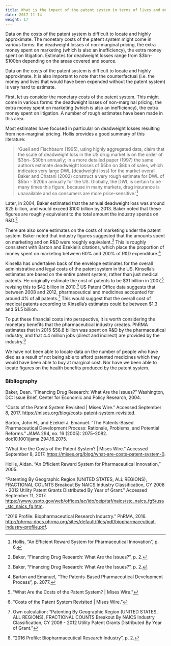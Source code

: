 ```yaml
---
title: What is the impact of the patent system in terms of lives and money?
date: 2017-11-14
weight: 17
---
```

Data on the costs of the patent system is difficult to locate and highly approximate. The monetary costs of the patent system might come in various forms: the deadweight losses of non-marginal pricing, the extra money spent on marketing (which is also an inefficiency), the extra money spent on litigation. Estimates for deadweight losses range from $3bn- $100bn depending on the areas covered and source.

Data on the costs of the patent system is difficult to locate and highly approximate. It is also important to note that the counterfactual (i.e. the money and lives that would have been expended without the patent system) is very hard to estimate.

First, let us consider the monetary costs of the patent system. This might come in various forms: the deadweight losses of non-marginal pricing, the extra money spent on marketing (which is also an inefficiency), the extra money spent on litigation. A number of rough estimates have been made in this area.

Most estimates have focused in particular on deadweight losses resulting from non-marginal pricing. Hollis provides a good summary of this literature:

> ‘Guell and Fischbaum (1995), using highly aggregated data, claim that the scale of deadweight loss in the US drug market is on the order of $3bn- $30bn annually; in a more detailed paper (1997) the same authors estimate deadweight losses of $5bn on $8bn of sales, which indicates very large DWL \[deadweight loss\] for the market overall. Baker and Chatani (2002) construct a very rough estimate for DWL of $5bn - $20bn annually for the US. Globally, the DWL is certain to be many times this figure, because in many markets, drug insurance is unavailable and so consumers are more price-sensitive.’[^37]

Later, in 2004, Baker estimated that the annual deadweight loss was around $25 billion, and would exceed $100 billion by 2013. Baker noted that these figures are roughly equivalent to the total amount the industry spends on R&D.[^38]

There are also some estimates on the costs of marketing under the patent system. Baker noted that industry figures suggested that the amounts spent on marketing and on R&D were roughly equivalent.[^39] This is roughly consistent with Barton and Ezekiel’s citations, which place the proportion of money spent on marketing between 60% and 200% of R&D expenditure.[^40]

Kinsella has undertaken back of the envelope estimates for the overall administrative and legal costs of the patent system in the US. Kinsella’s estimates are based on the entire patent system, rather than just medical patents. He originally estimate the cost of patents to be $31 billion in 2007,[^41] revising this to $42 billion in 2010.[^42] US Patent Office data suggests that between 2008 and 2012, pharmaceutical and medicines accounted for around 4% of all patents.[^43] This would suggest that the overall cost of medical patents according to Kinsella’s estimates could be between $1.3 and $1.5 billion.

To put these financial costs into perspective, it is worth considering the monetary benefits that the pharmaceutical industry creates. PhRMA estimates that in 2015 $58.8 billion was spent on R&D by the pharmaceutical industry, and that 4.4 million jobs (direct and indirect) are provided by the industry.[^44]

We have not been able to locate data on the number of people who have died as a result of not being able to afford patented medicines which they would have been able to buy at marginal cost. Nor have we been able to locate figures on the health benefits produced by the patent system.

### Bibliography

Baker, Dean. “Financing Drug Research: What Are the Issues?” Washington, DC: Issue Brief, Center for Economic and Policy Research, 2004.

“Costs of the Patent System Revisited \| Mises Wire.” Accessed September 8, 2017. https://mises.org/blog/costs-patent-system-revisited.

Barton, John H., and Ezekiel J. Emanuel. “The Patents-Based Pharmaceutical Development Process: Rationale, Problems, and Potential Reforms.” *JAMA* 294, no. 16 (2005): 2075–2082. doi:10.1001/jama.294.16.2075.

“What Are the Costs of the Patent System? \| Mises Wire.” Accessed September 8, 2017. https://mises.org/blog/what-are-costs-patent-system-0.

Hollis, Aidan. “An Efficient Reward System for Pharmaceutical Innovation,” 2005.

“Patenting By Geographic Region (UNITED STATES, ALL REGIONS), FRACTIONAL COUNTS Breakout By NAICS Industry Classification, CY 2008 - 2012 Utility Patent Grants Distributed By Year of Grant.” Accessed September 11, 2017. https://www.uspto.gov/web/offices/ac/ido/oeip/taf/naics/stc_naics_fg5/usa_stc_naics_fg.htm.

“2016 Profile: Biopharmaceutical Research Industry.” PhRMA, 2016. http://phrma-docs.phrma.org/sites/default/files/pdf/biopharmaceutical-industry-profile.pdf.

[^37]: Hollis, “An Efficient Reward System for Pharmaceutical Innovation”, p. 6.

[^38]: Baker, “Financing Drug Research: What Are the Issues?”, p. 2.

[^39]: Baker, “Financing Drug Research: What Are the Issues?”, p. 2.

[^40]: Barton and Emanuel, “The Patents-Based Pharmaceutical Development Process”, p. 2077.

[^41]: “What Are the Costs of the Patent System? \| Mises Wire.”

[^42]: “Costs of the Patent System Revisited \| Mises Wire.”

[^43]: Own calculation; “Patenting By Geographic Region (UNITED STATES, ALL REGIONS), FRACTIONAL COUNTS Breakout By NAICS Industry Classification, CY 2008 - 2012 Utility Patent Grants Distributed By Year of Grant.”

[^44]: “2016 Profile: Biopharmaceutical Research Industry”, p. 2.
